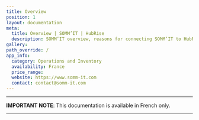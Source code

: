 ```yaml
---
title: Overview
position: 1
layout: documentation
meta:
  title: Overview | SOMM’IT | HubRise
  description: SOMM’IT overview, reasons for connecting SOMM’IT to HubRise and summary of integrated features. Synchronise data SOMM’IT, your EPOS and your other apps.
gallery:
path_override: /
app_info:
  category: Operations and Inventory
  availability: France
  price_range:
  website: https://www.somm-it.com
  contact: contact@somm-it.com
---
```


---

**IMPORTANT NOTE**: This documentation is available <Link to="/fr/apps/somm-it" addLocalePrefix={false}>in French only</Link>.

---
